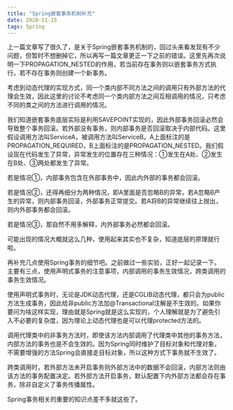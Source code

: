 ```yaml
---
title: "Spring嵌套事务机制补充"
date: 2020-11-15
tags: Spring
---
```


上一篇文章写了很久了，是关于Spring嵌套事务机制的，回过头来看发现有不少问题，但暂时不想删掉它，所以再写一篇文章更正一下之前的错误。这里先再次说明一下PROPAGATION_NESTED的作用，若当前存在事务则以嵌套事务方式执行，若不存在事务则创建一个新事务。

<!-- more -->

考虑到动态代理的实现方式，同一个类内部不同方法之间的调用只有外部方法的代理会生效，因此这里的讨论不考虑同一个类内部方法之间互相调用的情况，只考虑不同的类之间的方法进行调用的情况。

我们知道嵌套事务底层实际是利用SAVEPOINT实现的，因此外部事务回滚必然会导致整个事务回滚。若外部没有事务，则内部事务是否回滚取决于内部代码。这里假设调用方法叫ServiceA，被调用方法叫ServiceB。A上面标注的是PROPAGATION_REQUIRED，B上面标注的是PROPAGATION_NESTED。我们假设现在代码发生了异常，异常发生的位置存在三种情况：①发生在A处、②发生在B处、③两处都发生了异常。

若是情况①，内部事务包含在外部事务中，因此内外部的事务都会回滚。

若是情况②，还得再细分为两种情况，即A里面是否忽略B的异常，若A忽略B产生的异常，则内部事务回滚，外部事务正常提交。若A将B的异常继续往上抛出，则内外部事务都会回滚。

若是情况③，那自然不用多解释，内外部事务必然都会回滚。

可能出现的情况大概就这么几种，使用起来其实也不复杂，知道底层的原理就行啦。

再补充几点使用Spring事务的细节吧。之前做过一些实验，正好一起记录一下。主要有三点，使用声明式事务的注意事项，内部调用的事务生效情况，跨类调用的事务生效情况。

使用声明式事务时，无论是JDK动态代理，还是CGLIB动态代理，都只会为public方法生成事务，因此给非public方法加@Transactional注解是不生效的。如果你要问为啥这样实现，理由就是Spring就是这么实现的，个人理解就是为了避免引入不必要的复杂度，因为理论上动态代理也是可以代理protected方法的。

调用代理类中的非事务方法时，即使该方法内部调用了代理类中其他的事务方法，内部方法的事务也是不会生效的。因为Spring同时维护了目标对象和代理对象，不需要增强的方法Spring会直接走目标对象，所以这种方式下事务就不生效了。

跨类调用时，若外部方法未开启事务则外部方法中的数据不会回滚，内部方法则由该方法的事务配置决定。若外部方法开启事务，默认配置下内外部方法都会存在事务，除非自定义了事务传播属性。

Spring事务相关的重要的知识点差不多就这些了。